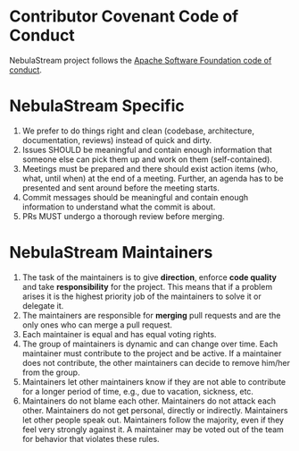 <!--
 Licensed to the Apache Software Foundation (ASF) under one
 or more contributor license agreements.  See the NOTICE file
 distributed with this work for additional information
 regarding copyright ownership.  The ASF licenses this file
 to you under the Apache License, Version 2.0 (the
 "License"); you may not use this file except in compliance
 with the License.  You may obtain a copy of the License at

   http://www.apache.org/licenses/LICENSE-2.0

 Unless required by applicable law or agreed to in writing,
 software distributed under the License is distributed on an
 "AS IS" BASIS, WITHOUT WARRANTIES OR CONDITIONS OF ANY
 KIND, either express or implied.  See the License for the
 specific language governing permissions and limitations
 under the License.
-->

# Contributor Covenant Code of Conduct

NebulaStream project follows the [Apache Software Foundation code of conduct](https://www.apache.org/foundation/policies/conduct.html).

# NebulaStream Specific 
1. We prefer to do things right and clean (codebase, architecture, documentation, reviews) instead of quick and dirty.
2. Issues SHOULD be meaningful and contain enough information that someone else can pick them up and work on them (self-contained).
3. Meetings must be prepared and there should exist action items (who, what, until when) at the end of a meeting. Further, an agenda has to be presented and sent around before the meeting starts.
4. Commit messages should be meaningful and contain enough information to understand what the commit is about.
5. PRs MUST undergo a thorough review before merging. 

# NebulaStream Maintainers
1. The task of the maintainers is to give **direction**, enforce **code quality** and take **responsibility** for the project. This means that if a problem arises it is the highest priority job of the maintainers to solve it or delegate it.
2. The maintainers are responsible for **merging** pull requests and are the only ones who can merge a pull request.
3. Each maintainer is equal and has equal voting rights.
4. The group of maintainers is dynamic and can change over time. Each maintainer must contribute to the project and be active. If a maintainer does not contribute, the other maintainers can decide to remove him/her from the group.
5. Maintainers let other maintainers know if they are not able to contribute for a longer period of time, e.g., due to vacation, sickness, etc.
6. Maintainers do not blame each other. Maintainers do not attack each other. Maintainers do not get personal, directly or indirectly. Maintainers let other people speak out. Maintainers follow the majority, even if they feel very strongly against it. A maintainer may be voted out of the team for behavior that violates these rules.